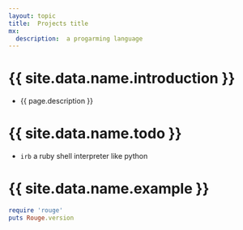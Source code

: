 ```yaml
---
layout: topic
title:  Projects title
mx:
  description:  a progarming language
---
```


# {{ site.data.name.introduction }}
- {{ page.description }}

# {{ site.data.name.todo }}
- `irb` a ruby shell interpreter like python

# {{ site.data.name.example }}
```ruby
require 'rouge'
puts Rouge.version
```